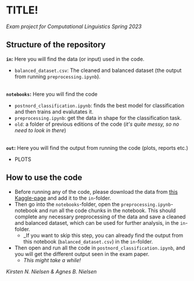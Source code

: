# TITLE!
_Exam project for Computational Linguistics Spring 2023_

## Structure of the repository
__`in`:__ Here you will find the data (or input) used in the code.
- `balanced_dataset.csv`: The cleaned and balanced dataset (the output from running `preprocessing.ipynb`).

\
__`notebooks`:__ Here you will find the code
- `postnord_classification.ipynb`: finds the best model for classification and then trains and evalutates it.
- `preprocessing.ipynb`: get the data in shape for the classification task.
- `old`: a folder of previous editions of the code (_it's quite messy, so no need to look in there_)

\
__`out`:__ Here you will find the output from running the code (plots, reports etc.)
- PLOTS
## How to use the code
- Before running any of the code, please download the data from [this Kaggle-page](https://www.kaggle.com/datasets/nicklasstiborgm/reviews-of-postnords-trustpilot-page) and add it to the `in`-folder.
- Then go into the `notebooks`-folder, open the `preprocessing.ipynb`-notebook and run all the code chunks in the notebook. This should complete any necessary preprocessing of the data and save a cleaned and balanced dataset, which can be used for further analysis, in the `in`-folder.
    - _If you want to skip this step, you can already find the output from this notebook (`balanced_dataset.csv`) in the `in`-folder.
- Then open and run all the code in `postnord_classification.ipynb`, and you will get the different output seen in the exam paper.
    - _This might take a while!_


_Kirsten N. Nielsen & Agnes B. Nielsen_
